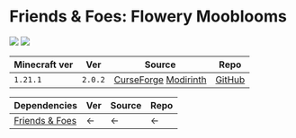 # Friends & Foes: Flowery Mooblooms

![](https://media.forgecdn.net/avatars/thumbnails/726/85/256/256/638078480804986319.png)
![](https://media.forgecdn.net/attachments/586/25/moobloom_allium.png)

| Minecraft ver | Ver     | Source                                                                                                                                                                              | Repo                                                                     |
| ------------- | ------- | ----------------------------------------------------------------------------------------------------------------------------------------------------------------------------------- | ------------------------------------------------------------------------ |
| `1.21.1`      | `2.0.2` | [CurseForge](https://www.curseforge.com/minecraft/mc-mods/friends-and-foes-flowery-mooblooms-forge) [Modirinth](https://modrinth.com/mod/friends-and-foes-flowery-mooblooms-fabric) | [GitHub](https://github.com/Faboslav/friends-and-foes-flowery-mooblooms) |

| Dependencies                                 | Ver | Source | Repo |
| -------------------------------------------- | --- | ------ | ---- |
| [Friends & Foes](docs/Friends%20&%20Foes.md) | <-  | <-     | <-   |